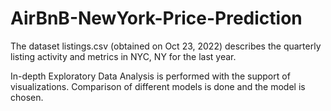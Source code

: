 # AirBnB-NewYork-Price-Prediction
The dataset listings.csv (obtained on Oct 23, 2022) describes the quarterly listing activity and metrics in NYC, NY for the last year.

In-depth Exploratory Data Analysis is performed with the support of visualizations. 
Comparison of different models is done and the model is chosen.
